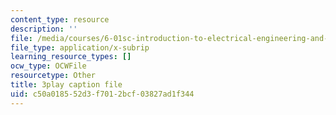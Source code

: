 ```yaml
---
content_type: resource
description: ''
file: /media/courses/6-01sc-introduction-to-electrical-engineering-and-computer-science-i-spring-2011/c50a018552d3f7012bcf03827ad1f344_O6HHjiNKsco.srt
file_type: application/x-subrip
learning_resource_types: []
ocw_type: OCWFile
resourcetype: Other
title: 3play caption file
uid: c50a0185-52d3-f701-2bcf-03827ad1f344
---
```

